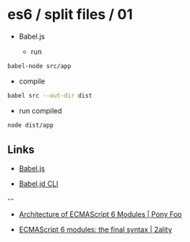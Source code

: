# es6 / split files / 01

* Babel.js

  * run

```bash
babel-node src/app
```

  * compile

```bash
babel src --out-dir dist
```

  * run compiled

```bash
node dist/app
```


## Links

* [Babel.js](http://babeljs.io/)

* [Babel.jd CLI](http://babeljs.io/docs/usage/cli/)

--

* [Architecture of ECMAScript 6 Modules | Pony Foo](http://ponyfoo.com/articles/architecture-of-ecmascript-6-modules)

* [ECMAScript 6 modules: the final syntax | 2ality](http://www.2ality.com/2014/09/es6-modules-final.html)
